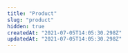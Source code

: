 ```yaml
---
title: "Product"
slug: "product"
hidden: true
createdAt: "2021-07-05T14:05:30.298Z"
updatedAt: "2021-07-05T14:05:30.298Z"
---
```

